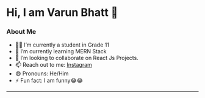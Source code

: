 # Hi, I am Varun Bhatt 👋

### About Me

- 👨‍🎓 I’m currently a student in Grade 11
- 🌱 I’m currently learning MERN Stack
- 👯 I’m looking to collaborate on React Js Projects.
- 📫 Reach out to me: [Instagram](https://www.instagram.com/_vb_.17/)
- 😄 Pronouns: He/Him
- ⚡ Fun fact: I am funny😂😂

<hr>

<!--
### Languages and Tools
<code><img height="25" src="https://cdn.discordapp.com/attachments/754589249289977977/808793940736212992/python.png"></code>
<code><img height="25" src="https://upload.wikimedia.org/wikipedia/commons/thumb/9/99/Unofficial_JavaScript_logo_2.svg/480px-Unofficial_JavaScript_logo_2.svg.png"></code>
<code><img height="25" src="https://cdn.iconscout.com/icon/free/png-512/react-1-282599.png"></code>
<code><img height="25" src="https://cms-assets.tutsplus.com/uploads/users/1795/posts/30350/preview_image/ReduxLogo.jpg"></code>
<code><img height="25" src="https://cdn4.iconfinder.com/data/icons/google-i-o-2016/512/google_firebase-2-512.png"></code>
<code><img height="25" src="https://cdn.discordapp.com/attachments/754589249289977977/808798854626541618/git.png"></code>
<code><img height="25" src="https://cdn.discordapp.com/attachments/754589249289977977/808799193258655776/github.png"></code>
!-->

<!-- <hr>
### My Stats
![My Stats](https://github-readme-stats.vercel.app/api?username=VB-17&show_icons=true&hide_border=true&theme=radical) -->
